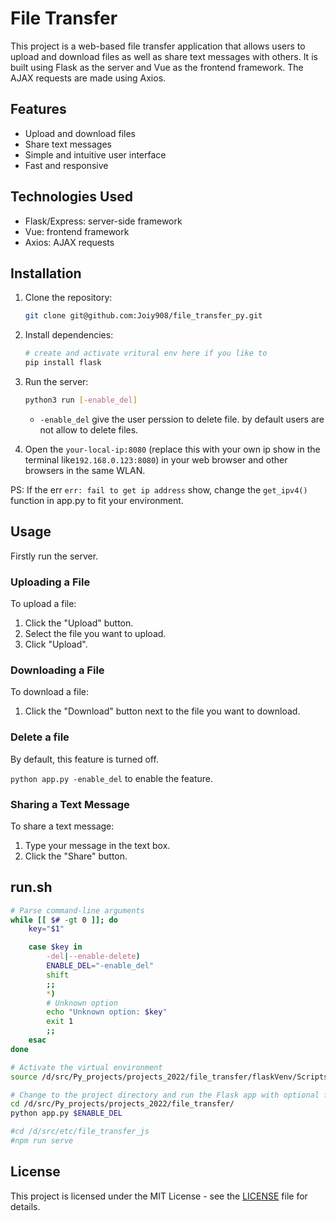 # File Transfer

This project is a web-based file transfer application that allows users to upload and download files as well as share text messages with others. It is built using Flask as the server and Vue as the frontend framework. The AJAX requests are made using Axios.

## Features

- Upload and download files
- Share text messages
- Simple and intuitive user interface
- Fast and responsive

## Technologies Used

- Flask/Express: server-side framework
- Vue: frontend framework
- Axios: AJAX requests

## Installation

1. Clone the repository:

   ```bash
   git clone git@github.com:Joiy908/file_transfer_py.git
   ```

2. Install dependencies:

   ```bash
   # create and activate vritural env here if you like to
   pip install flask
   ```

3. Run the server:

   ```bash
   python3 run [-enable_del]
   ```

   - `-enable_del` give the user perssion to delete file. by default users are not allow to delete files.

4. Open the `your-local-ip:8080` (replace this with your own ip show in the terminal like`192.168.0.123:8080`) in your web browser and other browsers in the same WLAN.

PS: If the err `err: fail to get ip address` show, change the `get_ipv4()` function in app.py to fit your environment.

## Usage

Firstly run the server.

### Uploading a File

To upload a file:

1. Click the "Upload" button.
2. Select the file you want to upload.
3. Click "Upload".

### Downloading a File

To download a file:

1. Click the "Download" button next to the file you want to download.

### Delete a file

By default, this feature is turned off.

`python app.py -enable_del` to enable the feature.

### Sharing a Text Message

To share a text message:

1. Type your message in the text box.
2. Click the "Share" button.

## run.sh

```bash
# Parse command-line arguments
while [[ $# -gt 0 ]]; do
    key="$1"

    case $key in
        -del|--enable-delete)
        ENABLE_DEL="-enable_del"
        shift
        ;;
        *)
        # Unknown option
        echo "Unknown option: $key"
        exit 1
        ;;
    esac
done

# Activate the virtual environment
source /d/src/Py_projects/projects_2022/file_transfer/flaskVenv/Scripts/activate

# Change to the project directory and run the Flask app with optional flag
cd /d/src/Py_projects/projects_2022/file_transfer/
python app.py $ENABLE_DEL

#cd /d/src/etc/file_transfer_js
#npm run serve
```



## License

This project is licensed under the MIT License - see the [LICENSE](https://chat.openai.com/c/LICENSE) file for details.
